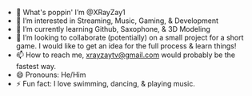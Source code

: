 - 👋 What's poppin' I’m @XRayZay1
- 👀 I’m interested in Streaming, Music, Gaming, & Development
- 🌱 I’m currently learning Github, Saxophone, & 3D Modeling
- 💞️ I’m looking to collaborate (potentially) on a small project for a short game. I would like to get an idea for the full process & learn things!
- 📫 How to reach me, xrayzaytv@gmail.com would probably be the fastest way.
- 😄 Pronouns: He/Him
- ⚡ Fun fact: I love swimming, dancing, & playing music. 

<!---
XRayZay1/XRayZay1 is a ✨ special ✨ repository because its `README.md` (this file) appears on your GitHub profile.
You can click the Preview link to take a look at your changes.
--->

